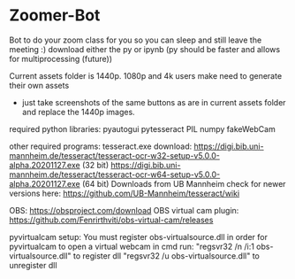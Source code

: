# Zoomer-Bot
Bot to do your zoom class for you so you can sleep and still leave the meeting :)
download either the py or ipynb (py should be faster and allows for multiprocessing (future))

Current assets folder is 1440p. 1080p and 4k users make need to generate their own assets
  - just take screenshots of the same buttons as are in current assets folder and replace the 1440p images.

required python libraries:
pyautogui
pytesseract
PIL
numpy
fakeWebCam

other required programs:
tesseract.exe download:
https://digi.bib.uni-mannheim.de/tesseract/tesseract-ocr-w32-setup-v5.0.0-alpha.20201127.exe (32 bit)
https://digi.bib.uni-mannheim.de/tesseract/tesseract-ocr-w64-setup-v5.0.0-alpha.20201127.exe (64 bit)
  Downloads from UB Mannheim
    check for newer versions here: https://github.com/UB-Mannheim/tesseract/wiki

OBS:
https://obsproject.com/download
OBS virtual cam plugin:
https://github.com/Fenrirthviti/obs-virtual-cam/releases

pyvirtualcam setup:
You must register obs-virtualsource.dll in order for pyvirtualcam to open a virtual webcam
in cmd run:
  "regsvr32 /n /i:1 obs-virtualsource.dll" to register dll
  "regsvr32 /u obs-virtualsource.dll" to unregister dll
